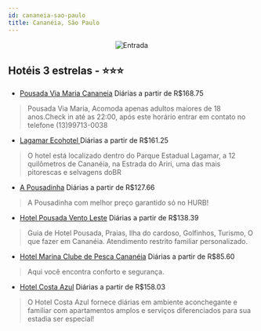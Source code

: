 ```yaml
---
id: cananeia-sao-paulo
title: Cananéia, São Paulo
---
```


<center><img src="https://static.hotelurbano.com/reservas/prod0/17/17058/5d5ff3f66e806_pousada-via-maria-cananeia.jpg" alt="Entrada" /></center>


## Hotéis 3 estrelas - ⭐️⭐️⭐️

-    [Pousada Via Maria Cananeia](https://www.hurb.com/hoteis/cananeia/pousada-via-maria-cananeia-17058?cmp=18055) Diárias a partir de R$168.75
   > Pousada Via Maria, Acomoda apenas adultos  maiores de 18 anos.Check in até as 22:00, após este horário entrar em contato no telefone (13)99713-0038
-    [Lagamar Ecohotel ](https://www.hurb.com/hoteis/cananeia/lagamar-ecohotel-5576?cmp=18055) Diárias a partir de R$161.25
   > O hotel está localizado dentro do Parque Estadual Lagamar, a 12 quilômetros de Cananéia, na Estrada do Ariri, uma das mais pitorescas e selvagens doBR
-    [A Pousadinha](https://www.hurb.com/hoteis/cananeia/a-pousadinha-16990?cmp=18055) Diárias a partir de R$127.66
   > A Pousadinha com melhor preço garantido só no HURB!
-    [Hotel Pousada Vento Leste](https://www.hurb.com/hoteis/cananeia/hotel-pousada-vento-leste-8278?cmp=18055) Diárias a partir de R$138.39
   > Guia de Hotel Pousada, Praias, Ilha do cardoso, Golfinhos, Turismo, O que fazer em Cananéia. Atendimento restrito familiar personalizado.
-    [Hotel Marina Clube de Pesca Cananéia](https://www.hurb.com/hoteis/cananeia/hotel-marina-clube-de-pesca-cananeia-3243?cmp=18055) Diárias a partir de R$85.60
   > Aqui você encontra conforto e segurança.
-    [Hotel Costa Azul](https://www.hurb.com/hoteis/cananeia/hotel-costa-azul-15573?cmp=18055) Diárias a partir de R$158.03
   > O Hotel Costa Azul fornece diárias em ambiente aconchegante e familiar com apartamentos amplos e serviços diferenciados para sua estadia ser especial!
